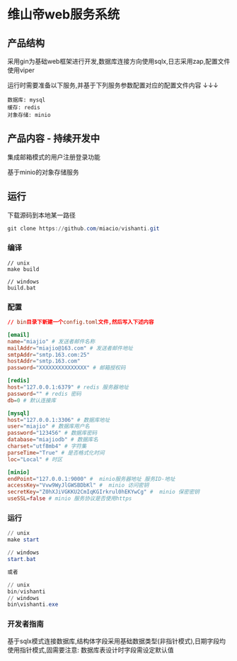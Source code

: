 # 维山帝web服务系统
## 产品结构
采用gin为基础web框架进行开发,数据库连接方向使用sqlx,日志采用zap,配置文件使用viper

运行时需要准备以下服务,并基于下列服务参数配置对应的配置文件内容 ↓↓↓
```
数据库: mysql
缓存: redis
对象存储: minio
```

## 产品内容 - 持续开发中
集成邮箱模式的用户注册登录功能

基于minio的对象存储服务

## 运行
下载源码到本地某一路径
``` powershell
git clone https://github.com/miacio/vishanti.git
```

### 编译
```
// unix
make build

// windows
build.bat
```

### 配置
``` toml
// bin目录下新建一个config.toml文件,然后写入下述内容

[email]
name="miajio" # 发送者邮件名称
mailAddr="miajio@163.com" # 发送者邮件地址
smtpAddr="smtp.163.com:25"
hostAddr="smtp.163.com"
password="XXXXXXXXXXXXXXX" # 邮箱授权码

[redis]
host="127.0.0.1:6379" # redis 服务器地址
password="" # redis 密码
db=0 # 默认连接库

[mysql]
host="127.0.0.1:3306" # 数据库地址
user="miajio" # 数据库用户名
password="123456" # 数据库密码
database="miajiodb" # 数据库名
charset="utf8mb4" # 字符集
parseTime="True" # 是否格式化时间
loc="Local" # 时区

[minio]
endPoint="127.0.0.1:9000" #  minio服务器地址 服务ID-地址
accessKey="Vvw9WyJlGWSBDbKl" #  minio 访问密钥
secretKey="Z0hXJiVGKKU2CmIqKGIrkrul0hEKYwCg" #  minio 保密密钥
useSSL=false # minio 服务协议是否使用https
```

### 运行
``` powershell
// unix
make start

// windows
start.bat

或者

// unix
bin/vishanti
// windows
bin\vishanti.exe
```

### 开发者指南
基于sqlx模式连接数据库,结构体字段采用基础数据类型(非指针模式),日期字段均使用指针模式,固需要注意:
数据库表设计时字段需设定默认值
